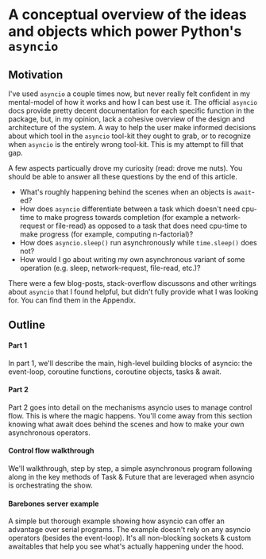 # A conceptual overview of the ideas and objects which power Python's `asyncio`

## Motivation

I've used `asyncio` a couple times now, but never really felt confident in my mental-model of how it works and how I can best use it. The official `asyncio` docs provide pretty decent documentation for each specific function in the package, but, in my opinion, lack a cohesive overview of the design and architecture of the system. A way to help the user make informed decisions about which tool in the `asyncio` tool-kit they ought to grab, or to recognize when `asyncio` is the entirely wrong tool-kit. This is my attempt to fill that gap. 

A few aspects particually drove my curiosity (read: drove me nuts). You should be able to answer all these questions by the end of this article.
- What's roughly happening behind the scenes when an objects is `await`-ed? 
- How does `asyncio` differentiate between a task which doesn't need cpu-time to make progress towards completion (for example a network-request or file-read) as opposed to a task that does need cpu-time to make progress (for example, computing n-factorial)?
- How does `asyncio.sleep()` run asynchronously while `time.sleep()` does not? 
- How would I go about writing my own asynchronous variant of some operation (e.g. sleep, network-request, file-read, etc.)?

There were a few blog-posts, stack-overflow discussons and other writings about `asyncio` that I found helpful, but didn't fully provide what I was looking for. You can find them in the Appendix.

## Outline

#### Part 1

In part 1, we'll describe the main, high-level building blocks of asyncio: the event-loop, coroutine functions,
coroutine objects, tasks & await.

#### Part 2

Part 2 goes into detail on the mechanisms asyncio uses to manage control flow. This is where the magic happens. You'll
come away from this section knowing what await does behind the scenes and how to make your own asynchronous operators.

#### Control flow walkthrough

We'll walkthrough, step by step, a simple asynchronous program following along in the key methods of Task & Future that are leveraged when asyncio is orchestrating the show. 

#### Barebones server example

A simple but thorough example showing how asyncio can offer an advantage over serial programs. The example doesn't rely on 
any asyncio operators (besides the event-loop). It's all non-blocking sockets & custom awaitables that help you see what's
actually happening under the hood.
